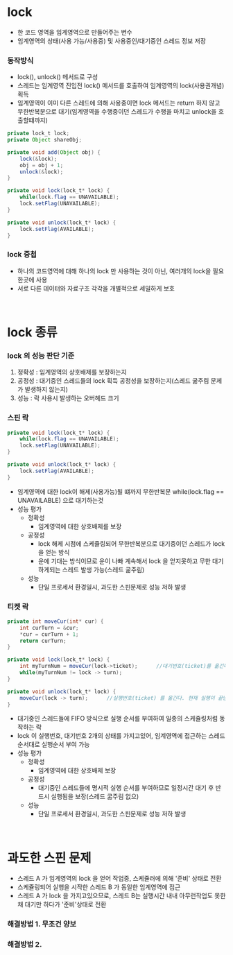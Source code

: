 # lock
* 한 코드 영역을 임계영역으로 만들어주는 변수
* 임계영역의 상태(사용 가능/사용중) 및 사용중인/대기중인 스레드 정보 저장 

### 동작방식
* lock(), unlock() 메서드로 구성
* 스레드는 임계영역 진입전 lock() 메서드를 호출하여 임계영역의 lock(사용권개념) 획득
* 임계영역이 이미 다른 스레드에 의해 사용중이면 lock 메서드는 return 하지 않고 무한반복문으로 대기(임계영역을 수행중이던 스레드가 수행을 마치고 unlock을 호출할떄까지)

```java
private lock_t lock;
private Object shareObj;

private void add(Object obj) {
	lock(&lock);
	obj = obj + 1;
	unlock(&lock);
}

private void lock(lock_t* lock) {
	while(lock.flag == UNAVAILABLE);
	lock.setFlag(UNAVAILABLE);
}

private void unlock(lock_t* lock) {
	lock.setFlag(AVAILABLE);
}
```

### lock 중첩
* 하나의 코드영역에 대해 하나의 lock 만 사용하는 것이 아닌, 여러개의 lock을 필요한곳에 사용
* 서로 다른 데이터와 자료구조 각각을 개별적으로 세밀하게 보호

<br>

# lock 종류
### lock 의 성능 판단 기준
1. 정확성 : 임계영역의 상호배제를 보장하는지
2. 공정성 : 대기중인 스레드들의 lock 획득 공정성을 보장하는지(스레드 굶주림 문제가 발생하지 않는지)
3. 성능 : 락 사용시 발생하는 오버헤드 크기

### 스핀 락

```java
private void lock(lock_t* lock) {
	while(lock.flag == UNAVAILABLE);
	lock.setFlag(UNAVAILABLE);
}

private void unlock(lock_t* lock) {
	lock.setFlag(AVAILABLE);
}
```

* 임계영역에 대한 lock이 해제(사용가능)될 떄까지 무한반복문 while(lock.flag == UNAVAILABLE) 으로 대기하는것
* 성능 평가
   * 정확성
      * 임계영역에 대한 상호배제를 보장
   * 공정성
      * lock 해제 시점에 스케쥴링되어 무한반복분으로 대기중이던 스레드가 lock 을 얻는 방식
      * 운에 기대는 방식이므로 운이 나빠 계속해서 lock 을 얻지못하고 무한 대기하게되는 스레드 발생 가능(스레드 굶주림)
   * 성능
      * 단일 프로세서 환경일시, 과도한 스핀문제로 성능 저하 발생
   
### 티켓 락

```java
private int moveCur(int* cur) {
	int curTurn = &cur;
	*cur = curTurn + 1;
	return curTurn;
}

private void lock(lock_t* lock) {
	int myTurnNum = moveCur(lock->ticket);		//대기번호(ticket)를 옮긴다. 마지막 대기번호 + 1 를 반환한다.
	while(myTurnNum != lock -> turn);
}

private void unlock(lock_t* lock) {
	moveCur(lock -> turn);		//실행번호(ticket) 를 옮긴다. 현재 실행이 끝난 실행번호 + 1 를 반환한다.
}
```

* 대기중인 스레드들에 FIFO 방식으로 실행 순서를 부여하여 일종의 스케쥴링처럼 동작하는 락
* lock 이 실행번호, 대기번호 2개의 상태를 가지고있어, 임계영역에 접근하는 스레드 순서대로 실행순서 부여 가능
* 성능 평가
   * 정확성
      * 임계영역에 대한 상호배제 보장
   * 공정성
      * 대기중인 스레드들에 명시적 실행 순서를 부여하므로 일정시간 대기 후 반드시 실행됨을 보장(스레드 굶주림 없으)
   * 성능
      * 단일 프로세서 환경일시, 과도한 스핀문제로 성능 저하 발생

<br>

# 과도한 스핀 문제
* 스레드 A 가 임계영역의 lock 을 얻어 작업중, 스케쥴러에 의해 '준비' 상태로 전환
* 스케쥴링되어 실행을 시작한 스레드 B 가 동일한 임계영역에 접근
* 스레드 A 가 lock 을 가지고있으므로, 스레드 B는 실행시간 내내 아무런작업도 못한채 대기만 하다가 '준비'상태로 전환

### 해결방법 1. 무조건 양보

### 해결방법 2. 